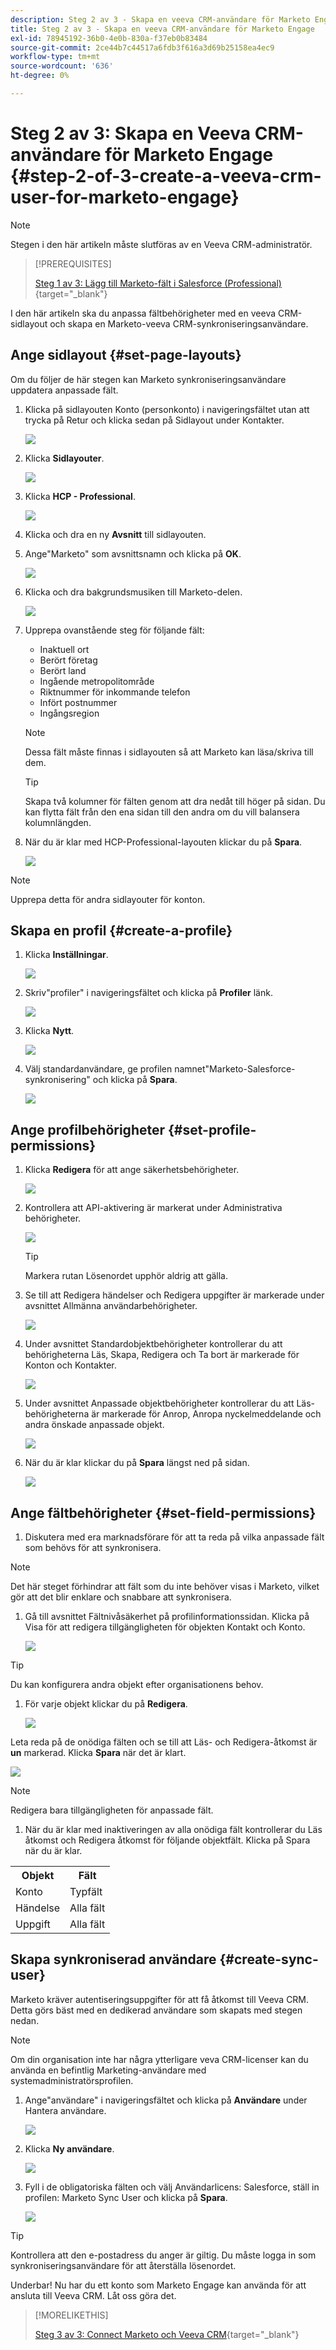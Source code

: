 ```yaml
---
description: Steg 2 av 3 - Skapa en veeva CRM-användare för Marketo Engage - Marketo Docs - Produktdokumentation
title: Steg 2 av 3 - Skapa en veeva CRM-användare för Marketo Engage
exl-id: 78945192-36b0-4e0b-830a-f37eb0b83484
source-git-commit: 2ce44b7c44517a6fdb3f616a3d69b25158ea4ec9
workflow-type: tm+mt
source-wordcount: '636'
ht-degree: 0%

---
```


# Steg 2 av 3: Skapa en Veeva CRM-användare för Marketo Engage {#step-2-of-3-create-a-veeva-crm-user-for-marketo-engage}

>[!NOTE]
>
>Stegen i den här artikeln måste slutföras av en Veeva CRM-administratör.

>[!PREREQUISITES]
>
>[Steg 1 av 3: Lägg till Marketo-fält i Salesforce (Professional)](/help/marketo/product-docs/crm-sync/veeva-crm-sync/setup/step-1-of-3-add-marketo-fields-to-veeva-crm.md){target=&quot;_blank&quot;}

I den här artikeln ska du anpassa fältbehörigheter med en veeva CRM-sidlayout och skapa en Marketo-veeva CRM-synkroniseringsanvändare.

## Ange sidlayout {#set-page-layouts}

Om du följer de här stegen kan Marketo synkroniseringsanvändare uppdatera anpassade fält.

1. Klicka på sidlayouten Konto (personkonto) i navigeringsfältet utan att trycka på Retur och klicka sedan på Sidlayout under Kontakter.

   ![](assets/step-2-of-3-create-a-veeva-crm-user-1.png)

1. Klicka **Sidlayouter**.

   ![](assets/step-2-of-3-create-a-veeva-crm-user-2.png)

1. Klicka **HCP - Professional**.

   ![](assets/step-2-of-3-create-a-veeva-crm-user-3.png)

1. Klicka och dra en ny **Avsnitt** till sidlayouten.

1. Ange&quot;Marketo&quot; som avsnittsnamn och klicka på **OK**.

   ![](assets/step-2-of-3-create-a-veeva-crm-user-4.png)

1. Klicka och dra bakgrundsmusiken till Marketo-delen.

   ![](assets/step-2-of-3-create-a-veeva-crm-user-5.png)

1. Upprepa ovanstående steg för följande fält:

   * Inaktuell ort
   * Berört företag
   * Berört land
   * Ingående metropolitområde
   * Riktnummer för inkommande telefon
   * Infört postnummer
   * Ingångsregion

   >[!NOTE]
   >
   >Dessa fält måste finnas i sidlayouten så att Marketo kan läsa/skriva till dem.

   >[!TIP]
   >
   >Skapa två kolumner för fälten genom att dra nedåt till höger på sidan. Du kan flytta fält från den ena sidan till den andra om du vill balansera kolumnlängden.

1. När du är klar med HCP-Professional-layouten klickar du på **Spara**.

   ![](assets/step-2-of-3-create-a-veeva-crm-user-6.png)

>[!NOTE]
>
>Upprepa detta för andra sidlayouter för konton.

## Skapa en profil {#create-a-profile}

1. Klicka **Inställningar**.

   ![](assets/step-2-of-3-create-a-veeva-crm-user-7.png)

1. Skriv&quot;profiler&quot; i navigeringsfältet och klicka på **Profiler** länk.

   ![](assets/step-2-of-3-create-a-veeva-crm-user-8.png)

1. Klicka **Nytt**.

   ![](assets/step-2-of-3-create-a-veeva-crm-user-9.png)

1. Välj standardanvändare, ge profilen namnet&quot;Marketo-Salesforce-synkronisering&quot; och klicka på **Spara**.

   ![](assets/step-2-of-3-create-a-veeva-crm-user-10.png)

## Ange profilbehörigheter {#set-profile-permissions}

1. Klicka **Redigera** för att ange säkerhetsbehörigheter.

   ![](assets/step-2-of-3-create-a-veeva-crm-user-11.png)

1. Kontrollera att API-aktivering är markerat under Administrativa behörigheter.

   ![](assets/step-2-of-3-create-a-veeva-crm-user-12.png)

   >[!TIP]
   >
   >Markera rutan Lösenordet upphör aldrig att gälla.

1. Se till att Redigera händelser och Redigera uppgifter är markerade under avsnittet Allmänna användarbehörigheter.

   ![](assets/step-2-of-3-create-a-veeva-crm-user-13.png)

1. Under avsnittet Standardobjektbehörigheter kontrollerar du att behörigheterna Läs, Skapa, Redigera och Ta bort är markerade för Konton och Kontakter.

   ![](assets/step-2-of-3-create-a-veeva-crm-user-14.png)

1. Under avsnittet Anpassade objektbehörigheter kontrollerar du att Läs-behörigheterna är markerade för Anrop, Anropa nyckelmeddelande och andra önskade anpassade objekt.

   ![](assets/step-2-of-3-create-a-veeva-crm-user-15.png)

1. När du är klar klickar du på **Spara** längst ned på sidan.

   ![](assets/step-2-of-3-create-a-veeva-crm-user-16.png)

## Ange fältbehörigheter {#set-field-permissions}

1. Diskutera med era marknadsförare för att ta reda på vilka anpassade fält som behövs för att synkronisera.

>[!NOTE]
>
>Det här steget förhindrar att fält som du inte behöver visas i Marketo, vilket gör att det blir enklare och snabbare att synkronisera.

1. Gå till avsnittet Fältnivåsäkerhet på profilinformationssidan. Klicka på Visa för att redigera tillgängligheten för objekten Kontakt och Konto.

   ![](assets/step-2-of-3-create-a-veeva-crm-user-17.png)

>[!TIP]
>
>Du kan konfigurera andra objekt efter organisationens behov.

1. För varje objekt klickar du på **Redigera**.

   ![](assets/step-2-of-3-create-a-veeva-crm-user-18.png)

Leta reda på de onödiga fälten och se till att Läs- och Redigera-åtkomst är **un** markerad. Klicka **Spara** när det är klart.

![](assets/step-2-of-3-create-a-veeva-crm-user-19.png)

>[!NOTE]
>
>Redigera bara tillgängligheten för anpassade fält.

1. När du är klar med inaktiveringen av alla onödiga fält kontrollerar du Läs åtkomst och Redigera åtkomst för följande objektfält. Klicka på Spara när du är klar.

<table>
 <tbody>
  <tr>
   <th>Objekt
   <th>Fält
  </tr>
  <tr>
   <td>Konto</td>
   <td>Typfält</td>
  </tr>
  <tr>
   <td>Händelse</td>
   <td>Alla fält</td>
  </tr>
  <tr>
   <td>Uppgift</td>
   <td>Alla fält</td>
  </tr>
 </tbody>
</table>

## Skapa synkroniserad användare {#create-sync-user}

Marketo kräver autentiseringsuppgifter för att få åtkomst till Veeva CRM. Detta görs bäst med en dedikerad användare som skapats med stegen nedan.

>[!NOTE]
>
>Om din organisation inte har några ytterligare veva CRM-licenser kan du använda en befintlig Marketing-användare med systemadministratörsprofilen.

1. Ange&quot;användare&quot; i navigeringsfältet och klicka på **Användare** under Hantera användare.

   ![](assets/step-2-of-3-create-a-veeva-crm-user-20.png)

1. Klicka **Ny användare**.

   ![](assets/step-2-of-3-create-a-veeva-crm-user-21.png)

1. Fyll i de obligatoriska fälten och välj Användarlicens: Salesforce, ställ in profilen: Marketo Sync User och klicka på **Spara**.

   ![](assets/step-2-of-3-create-a-veeva-crm-user-22.png)

>[!TIP]
>
>Kontrollera att den e-postadress du anger är giltig. Du måste logga in som synkroniseringsanvändare för att återställa lösenordet.

Underbar! Nu har du ett konto som Marketo Engage kan använda för att ansluta till Veeva CRM. Låt oss göra det.

>[!MORELIKETHIS]
>
>[Steg 3 av 3: Connect Marketo och Veeva CRM](/help/marketo/product-docs/crm-sync/veeva-crm-sync/setup/step-3-of-3-connect-marketo-engage-and-veeva-crm.md){target=&quot;_blank&quot;}
